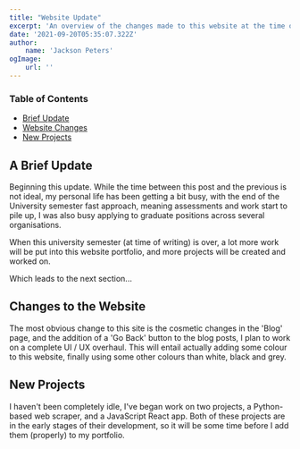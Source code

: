 ```yaml
---
title: "Website Update"
excerpt: 'An overview of the changes made to this website at the time of this post'
date: '2021-09-20T05:35:07.322Z'
author:
    name: 'Jackson Peters'
ogImage:
    url: ''
---
```

### Table of Contents

- [Brief Update](#briefUpdate)
- [Website Changes](#websiteChanges)
- [New Projects](#newProjects)

## A Brief Update <div id="briefUpdate"></div>

Beginning this update. While the time between this post and the previous is not ideal, my personal life has been getting a bit busy, with the end of the University semester fast approach, meaning assessments and work start to pile up, I was also busy applying to graduate positions across several organisations.

When this university semester (at time of writing) is over, a lot more work will be put into this website portfolio, and more projects will be created and worked on.

Which leads to the next section...

## Changes to the Website <div id="websiteChanges">

The most obvious change to this site is the cosmetic changes in the 'Blog' page, and the addition of a 'Go Back' button to the blog posts, I plan to work on a complete UI / UX overhaul. This will entail actually adding some colour to this website, finally using some other colours than white, black and grey.

## New Projects <div id="newProjects">

I haven't been completely idle, I've began work on two projects, a Python-based web scraper, and a JavaScript React app. Both of these projects are in the early stages of their development, so it will be some time before I add them (properly) to my portfolio.